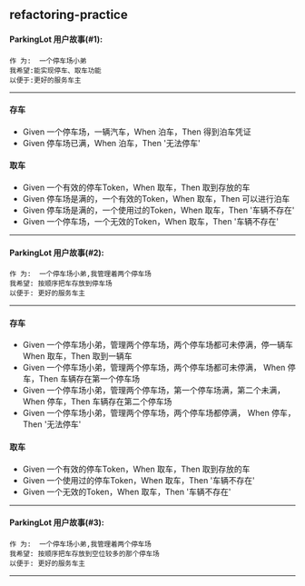 refactoring-practice
----

#### ParkingLot 用户故事(#1):
    作 为:  一个停⻋场小弟 
    我希望:能实现停⻋、取⻋功能 
    以便于:更好的服务⻋主
----

#### 存车
- Given 一个停车场，一辆汽车，When 泊车，Then 得到泊车凭证
- Given 停车场已满，When 泊车，Then '无法停车'

#### 取车
- Given 一个有效的停车Token，When 取车，Then 取到存放的车 
- Given 停车场是满的，一个有效的Token，When 取车，Then 可以进行泊车
- Given 停车场是满的，一个使用过的Token，When 取车，Then '车辆不存在'
- Given 一个停车场，一个无效的Token，When 取车，Then '车辆不存在'




---
#### ParkingLot 用户故事(#2):
    作 为:  一个停⻋场小弟,我管理着两个停车场 
    我希望: 按顺序把车存放到停车场
    以便于: 更好的服务⻋主
----
#### 存车
- Given 一个停车场小弟，管理两个停车场，两个停车场都可未停满，停一辆车
  When 取车，Then 取到一辆车
- Given 一个停车场小弟，管理两个停车场，两个停车场都可未停满，
  When 停车，Then 车辆存在第一个停车场
- Given 一个停车场小弟，管理两个停车场，第一个停车场满，第二个未满，
  When 停车，Then 车辆存在第二个停车场
- Given 一个停车场小弟，管理两个停车场，两个停车场都停满，
  When 停车，Then '无法停车'
#### 取车
- Given 一个有效的停车Token，When 取车，Then 取到存放的车
- Given 一个使用过的停车Token，When 取车，Then '车辆不存在'
- Given 一个无效的Token，When 取车，Then '车辆不存在'


---
#### ParkingLot 用户故事(#3):
    作 为:  一个停⻋场小弟,我管理着两个停车场 
    我希望: 按顺序把车存放到空位较多的那个停车场
    以便于: 更好的服务⻋主
----  